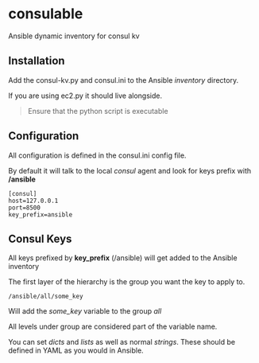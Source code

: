 # consulable
Ansible dynamic inventory for consul kv

## Installation

Add the consul-kv.py and consul.ini to the Ansible *inventory* directory.

If you are using ec2.py it should live alongside.

> Ensure that the python script is executable


## Configuration

All configuration is defined in the consul.ini config file.

By default it will talk to the local *consul* agent and look for keys prefix with **/ansible**

```
[consul]
host=127.0.0.1
port=8500
key_prefix=ansible
```

## Consul Keys

All keys prefixed by **key_prefix** (/ansible) will get added to the Ansible inventory

The first layer of the hierarchy is the group you want the key to apply to.

```
/ansible/all/some_key
```

Will add the *some_key* variable to the group *all*

All levels under group are considered part of the variable name.

You can set *dicts* and *lists* as well as normal *strings*. These should be defined in YAML as you would in Ansible.
